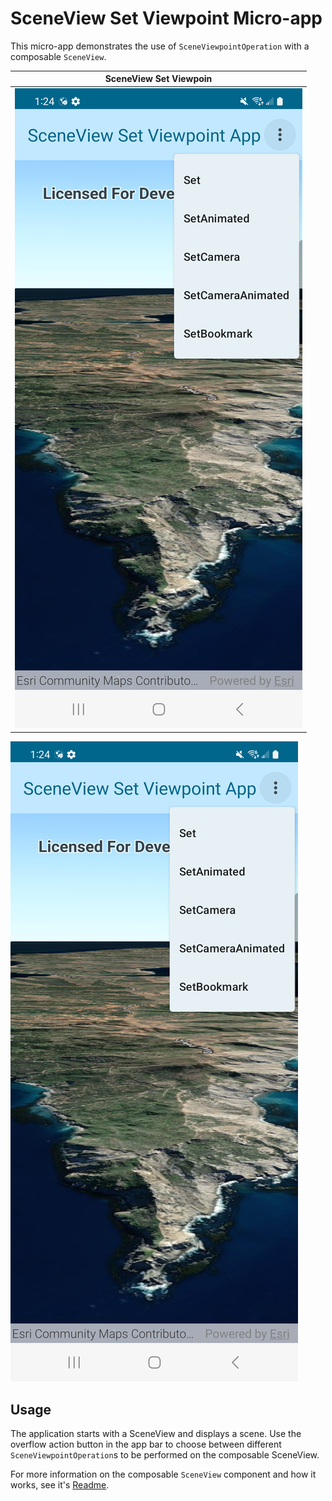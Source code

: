 # SceneView Set Viewpoint Micro-app

This micro-app demonstrates the use of `SceneViewpointOperation` with a composable `SceneView`.

|SceneView Set Viewpoin|
|:--:|
|![image](screenshot.png)|

![Screenshot](screenshot.png)

## Usage

The application starts with a SceneView and displays a scene. Use the overflow action button in the app bar to choose between different `SceneViewpointOperation`s to be performed on the composable SceneView.

For more information on the composable `SceneView` component and how it works, see it's [Readme](../../toolkit/geo-compose/README.md).
